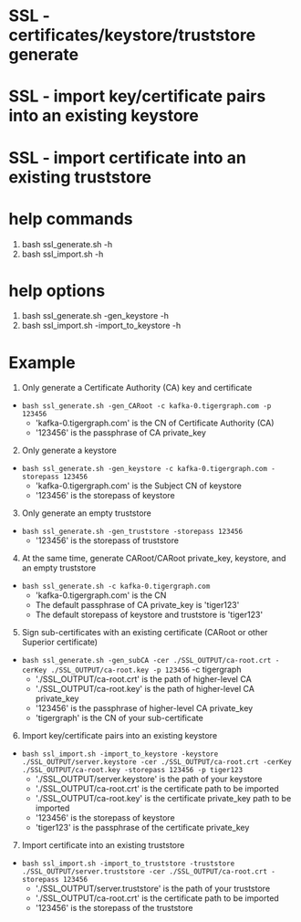 # SSL - certificates/keystore/truststore generate
# SSL - import key/certificate pairs into an existing keystore
# SSL - import certificate into an existing truststore

# help commands
1. bash ssl_generate.sh -h
2. bash ssl_import.sh -h

# help options
1. bash ssl_generate.sh -gen_keystore -h
2. bash ssl_import.sh -import_to_keystore -h

# Example
1. Only generate a Certificate Authority (CA) key and certificate
  - `bash ssl_generate.sh -gen_CARoot -c kafka-0.tigergraph.com -p 123456`
    - 'kafka-0.tigergraph.com' is the CN of Certificate Authority (CA)
    - '123456' is the passphrase of CA private_key
    

2. Only generate a keystore
  - `bash ssl_generate.sh -gen_keystore -c kafka-0.tigergraph.com -storepass 123456`
    - 'kafka-0.tigergraph.com' is the Subject CN of keystore
    - '123456' is the storepass of keystore


3. Only generate an empty truststore
  - `bash ssl_generate.sh -gen_truststore -storepass 123456`
    - '123456' is the storepass of truststore
    

4. At the same time, generate CARoot/CARoot private_key, keystore, and an empty truststore
  - `bash ssl_generate.sh -c kafka-0.tigergraph.com`
    - 'kafka-0.tigergraph.com' is the CN
    - The default passphrase of CA private_key is 'tiger123'
    - The default storepass of keystore and truststore is 'tiger123'

    
5. Sign sub-certificates with an existing certificate (CARoot or other Superior certificate)
  - `bash ssl_generate.sh -gen_subCA -cer ./SSL_OUTPUT/ca-root.crt -cerKey ./SSL_OUTPUT/ca-root.key -p 123456` -c tigergraph
    - './SSL_OUTPUT/ca-root.crt' is the path of higher-level CA
    - './SSL_OUTPUT/ca-root.key' is the path of higher-level CA private_key
    - '123456' is the passphrase of higher-level CA private_key
    - 'tigergraph' is the CN of your sub-certificate
    
    
6. Import key/certificate pairs into an existing keystore
  - `bash ssl_import.sh -import_to_keystore -keystore ./SSL_OUTPUT/server.keystore -cer ./SSL_OUTPUT/ca-root.crt -cerKey ./SSL_OUTPUT/ca-root.key -storepass 123456 -p tiger123`
    - './SSL_OUTPUT/server.keystore' is the path of your keystore
    - './SSL_OUTPUT/ca-root.crt' is the certificate path to be imported
    - './SSL_OUTPUT/ca-root.key' is the certificate private_key path to be imported
    - '123456' is the storepass of keystore
    - 'tiger123' is the passphrase of the certificate private_key
    
  
7. Import certificate into an existing truststore
  - `bash ssl_import.sh -import_to_truststore -truststore ./SSL_OUTPUT/server.truststore -cer ./SSL_OUTPUT/ca-root.crt -storepass 123456`
    - './SSL_OUTPUT/server.truststore' is the path of your truststore
    - './SSL_OUTPUT/ca-root.crt' is the certificate path to be imported
    - '123456' is the storepass of the truststore